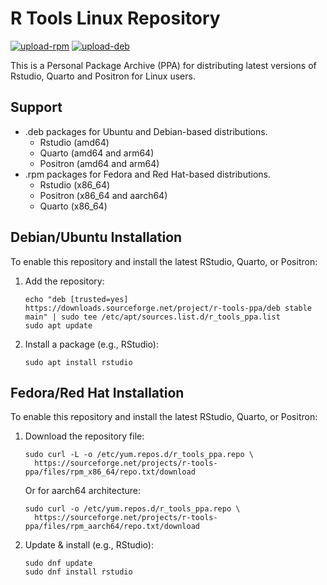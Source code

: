<!-- README.md is generated from README.Rmd. Please edit that file -->

# R Tools Linux Repository

<!-- badges: start -->

[![upload-rpm](https://github.com/albersonmiranda/r_tools_ppa/actions/workflows/upload_rpm.yaml/badge.svg)](https://github.com/albersonmiranda/r_tools_ppa/actions/workflows/upload_rpm.yaml)
[![upload-deb](https://github.com/albersonmiranda/r_tools_ppa/actions/workflows/upload_deb.yaml/badge.svg)](https://github.com/albersonmiranda/r_tools_ppa/actions/workflows/upload_deb.yaml)
<!-- badges: end -->

This is a Personal Package Archive (PPA) for distributing latest
versions of Rstudio, Quarto and Positron for Linux users.

## Support

-   .deb packages for Ubuntu and Debian-based distributions.
    -   Rstudio (amd64)
    -   Quarto (amd64 and arm64)
    -   Positron (amd64 and arm64)
-   .rpm packages for Fedora and Red Hat-based distributions.
    -   Rstudio (x86\_64)
    -   Positron (x86\_64 and aarch64)
    -   Quarto (x86\_64)

## Debian/Ubuntu Installation

To enable this repository and install the latest RStudio, Quarto, or
Positron:

1.  Add the repository:

        echo "deb [trusted=yes] https://downloads.sourceforge.net/project/r-tools-ppa/deb stable main" | sudo tee /etc/apt/sources.list.d/r_tools_ppa.list
        sudo apt update

2.  Install a package (e.g., RStudio):

        sudo apt install rstudio

## Fedora/Red Hat Installation

To enable this repository and install the latest RStudio, Quarto, or
Positron:

1.  Download the repository file:

        sudo curl -L -o /etc/yum.repos.d/r_tools_ppa.repo \
          https://sourceforge.net/projects/r-tools-ppa/files/rpm_x86_64/repo.txt/download

    Or for aarch64 architecture:

        sudo curl -o /etc/yum.repos.d/r_tools_ppa.repo \
          https://sourceforge.net/projects/r-tools-ppa/files/rpm_aarch64/repo.txt/download

2.  Update & install (e.g., RStudio):

        sudo dnf update
        sudo dnf install rstudio
